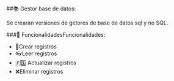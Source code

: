 ##📚 Gestor base de datos:

Se crearan versiones de getores de base de datos sql y no SQL.

###📃 FuncionalidadesFuncionalidades:

- 📃Crear registros
- 👓Leer registros
- 🇫5️⃣ Actualizar registros
- ❌Eliminar registros
